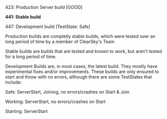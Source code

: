 423: Production Server build [GOOD]

**441: Stable build**

447: Development build [TestState: Safe]
 
Production builds are completly stable builds, which were tested over an long period of time by a member of ClearSky's Team

Stable builds are builds that are tested and known to work, but aren't tested for a long period of time.
 
Development Builds are, in most cases, the latest build. They mostly have experimental fixes and/or improvements. 
These builds are only ensured to start and throw with no errors, although there are some TestStates that include:
 
Safe: ServerStart, Joining, no errors/crashes on Start & Join

Working: ServerStart, no errors/crashes on Start

Starting: ServerStart
